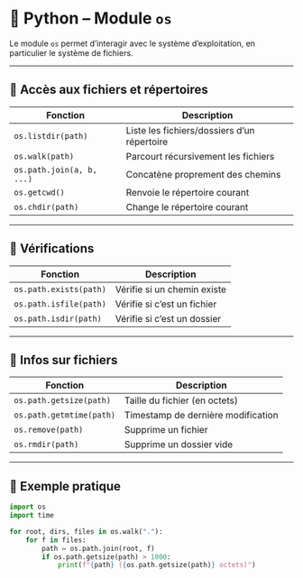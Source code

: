 # 🧰 Python – Module `os`

Le module `os` permet d’interagir avec le système d’exploitation, en particulier le système de fichiers.

---

## 🔹 Accès aux fichiers et répertoires

| Fonction                   | Description                                   |
|----------------------------|-----------------------------------------------|
| `os.listdir(path)`         | Liste les fichiers/dossiers d’un répertoire  |
| `os.walk(path)`            | Parcourt récursivement les fichiers           |
| `os.path.join(a, b, ...)`  | Concatène proprement des chemins              |
| `os.getcwd()`              | Renvoie le répertoire courant                 |
| `os.chdir(path)`           | Change le répertoire courant                  |

---

## 🔹 Vérifications

| Fonction                   | Description                        |
|----------------------------|------------------------------------|
| `os.path.exists(path)`     | Vérifie si un chemin existe        |
| `os.path.isfile(path)`     | Vérifie si c’est un fichier        |
| `os.path.isdir(path)`      | Vérifie si c’est un dossier        |

---

## 🔹 Infos sur fichiers

| Fonction                         | Description                        |
|----------------------------------|------------------------------------|
| `os.path.getsize(path)`          | Taille du fichier (en octets)      |
| `os.path.getmtime(path)`         | Timestamp de dernière modification |
| `os.remove(path)`                | Supprime un fichier                |
| `os.rmdir(path)`                 | Supprime un dossier vide           |

---

## 🧠 Exemple pratique

```python
import os
import time

for root, dirs, files in os.walk("."):
    for f in files:
        path = os.path.join(root, f)
        if os.path.getsize(path) > 1000:
            print(f"{path} ({os.path.getsize(path)} octets)")
```
